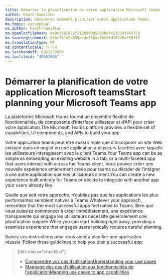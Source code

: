 ```yaml
---
title: Démarrer la planification de votre application Microsoft teams
author: heath-hamilton
description: Découvrez comment planifier votre application Teams.
ms.topic: conceptual
ms.author: heath-hamilton
ms.openlocfilehash: 0a0c7881676f2126509d58b3b04c518343945750
ms.sourcegitcommit: 9fbc701a9a039ecdc360aefbe86df52b9c3593f3
ms.translationtype: MT
ms.contentlocale: fr-FR
ms.lasthandoff: 08/12/2020
ms.locfileid: "46651966"
---
```

# <a name="start-planning-your-microsoft-teams-app"></a><span data-ttu-id="9cc62-103">Démarrer la planification de votre application Microsoft teams</span><span class="sxs-lookup"><span data-stu-id="9cc62-103">Start planning your Microsoft Teams app</span></span>

<span data-ttu-id="9cc62-104">La plateforme Microsoft teams fournit un ensemble flexible de fonctionnalités, de composants d’interface utilisateur et d’API pour créer votre application.</span><span class="sxs-lookup"><span data-stu-id="9cc62-104">The Microsoft Teams platform provides a flexible set of capabilities, UI components, and APIs to build your app.</span></span>

<span data-ttu-id="9cc62-105">Votre application teams peut être aussi simple que d’incorporer un site Web existant dans un onglet ou une application à plusieurs facettes avec laquelle les utilisateurs interagissent avec le client Teams.</span><span class="sxs-lookup"><span data-stu-id="9cc62-105">Your Teams app can be as simple as embedding an existing website in a tab, or a multi-faceted app that users interact with across the Teams client.</span></span> <span data-ttu-id="9cc62-106">Vous pouvez créer une nouvelle expérience entièrement créée pour teams ou décider de l’intégrer à une autre application que vos utilisateurs aiment.</span><span class="sxs-lookup"><span data-stu-id="9cc62-106">You can create a new experience built entirely for Teams or decide to integrate with another app your users already like.</span></span>

<span data-ttu-id="9cc62-107">Quelle que soit votre approche, n’oubliez pas que les applications les plus performantes semblent natives à Teams.</span><span class="sxs-lookup"><span data-stu-id="9cc62-107">Whatever your approach, remember that the most successful apps feel native to Teams.</span></span> <span data-ttu-id="9cc62-108">Bien que vous puissiez commencer à créer immédiatement, une expérience transparente qui engage les utilisateurs nécessite généralement une planification soignée.</span><span class="sxs-lookup"><span data-stu-id="9cc62-108">While you can start building right away, providing a seamless experience that engages users typically requires careful planning.</span></span>

<span data-ttu-id="9cc62-109">Suivez ces instructions pour vous aider à planifier une application réussie :</span><span class="sxs-lookup"><span data-stu-id="9cc62-109">Follow these guidelines to help you plan a successful app:</span></span>

> [!div class="checklist"]
>
> * [<span data-ttu-id="9cc62-110">Comprendre vos cas d’utilisation</span><span class="sxs-lookup"><span data-stu-id="9cc62-110">Understanding your use cases</span></span>](../../concepts/design/understand-use-cases.md)
> * [<span data-ttu-id="9cc62-111">Mappage des cas d’utilisation aux fonctionnalités de l’application</span><span class="sxs-lookup"><span data-stu-id="9cc62-111">Mapping use cases to app capabilities</span></span>](../../concepts/design/map-use-cases.md)
